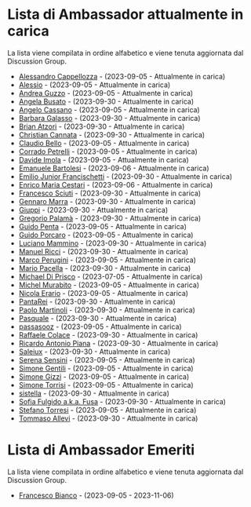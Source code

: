 # Lista di Ambassador attualmente in carica

La lista viene compilata in ordine alfabetico e viene tenuta aggiornata dal Discussion Group.

- [Alessandro Cappellozza](https://github.com/eppak) - (2023-09-05 - Attualmente in carica)
- [Alessio](https://github.com/Developpoo) - (2023-09-05 - Attualmente in carica)
- [Andrea Guzzo](https://github.com/JeyDi) - (2023-09-05 - Attualmente in carica)
- [Angela Busato](https://github.com/AngyDev) - (2023-09-30 - Attualmente in carica)
- [Angelo Cassano](https://github.com/AngeloAvv) - (2023-09-05 - Attualmente in carica)
- [Barbara Galasso](https://github.com/bananabarb) - (2023-09-30 - Attualmente in carica)
- [Brian Atzori](https://github.com/BrianAtzori) - (2023-09-30 - Attualmente in carica)
- [Christian Cannata](https://github.com/christiancannata) - (2023-09-30 - Attualmente in carica)
- [Claudio Bello](https://github.com/Cb040719) - (2023-09-05 - Attualmente in carica)
- [Corrado Petrelli](https://github.com/corradopetrelli) - (2023-09-05 - Attualmente in carica)
- [Davide Imola](https://github.com/davideimola) - (2023-09-05 - Attualmente in carica)
- [Emanuele Bartolesi](https://github.com/kasuken) - (2023-09-06 - Attualmente in carica)
- [Emilio Junior Francischetti](https://github.com/frnmjn) - (2023-09-30 - Attualmente in carica)
- [Enrico Maria Cestari](https://github.com/EMCestari) - (2023-09-06 - Attualmente in carica)
- [Francesco Sciuti](https://github.com/fsciuti) - (2023-09-30 - Attualmente in carica)
- [Gennaro Marra](https://github.com/Nobu89) - (2023-09-30 - Attualmente in carica)
- [Giuppi](https://github.com/giuppidev) - (2023-09-30 - Attualmente in carica)
- [Gregorio Palamà](https://github.com/gregoriopalama) - (2023-09-30 - Attualmente in carica)
- [Guido Penta](https://github.com/GuidoPenta) - (2023-09-05 - Attualmente in carica)
- [Guido Porcaro](https://github.com/elgorditosalsero) - (2023-09-05 - Attualmente in carica)
- [Luciano Mammino](https://github.com/lmammino) - (2023-09-30 - Attualmente in carica)
- [Manuel Ricci](https://github.com/manuelricci) - (2023-09-30 - Attualmente in carica)
- [Marco Perugini](https://github.com/imD3v) - (2023-09-05 - Attualmente in carica)
- [Mario Pacella](https://github.com/Mik23mik) - (2023-09-30 - Attualmente in carica)
- [Michael Di Prisco](https://github.com/Cadienvan) - (2023-07-05 - Attualmente in carica)
- [Michel Murabito](https://github.com/akelity) - (2023-09-05 - Attualmente in carica)
- [Nicola Erario](https://github.com/nicolaerario) - (2023-09-05 - Attualmente in carica)
- [PantaRei](https://github.com/pantarei-mb) - (2023-09-30 - Attualmente in carica)
- [Paolo Martinoli](https://github.com/ugho16) - (2023-09-30 - Attualmente in carica)
- [Pasquale](https://github.com/halfpass25) - (2023-09-30 - Attualmente in carica)
- [passasooz](https://github.com/passasooz) - (2023-09-05 - Attualmente in carica)
- [Raffaele Colace](https://github.com/rafleze) - (2023-09-30 - Attualmente in carica)
- [Ricardo Antonio Piana](https://github.com/devnuli) - (2023-09-30 - Attualmente in carica)
- [Saleiux](https://github.com/Saleiux) - (2023-09-30 - Attualmente in carica)
- [Serena Sensini](https://github.com/serenasensini) - (2023-09-05 - Attualmente in carica)
- [Simone Gentili](https://github.com/sensorario) - (2023-09-05 - Attualmente in carica)
- [Simone Gizzi](https://github.com/guizzo) - (2023-09-05 - Attualmente in carica)
- [Simone Torrisi](https://github.com/storrisi) - (2023-09-05 - Attualmente in carica)
- [sistella](https://github.com/sistella) - (2023-09-30 - Attualmente in carica)
- [Sofia Fulgido a.k.a. Fusa](https://github.com/fulgido) - (2023-09-30 - Attualmente in carica)
- [Stefano Torresi](https://github.com/stefanotorresi) - (2023-09-05 - Attualmente in carica)
- [Tommaso Allevi](https://github.com/allevo) - (2023-09-30 - Attualmente in carica)

# Lista di Ambassador Emeriti

La lista viene compilata in ordine alfabetico e viene tenuta aggiornata dal Discussion Group.

- [Francesco Bianco](https://github.com/francescobianco) - (2023-09-05 - 2023-11-06)
